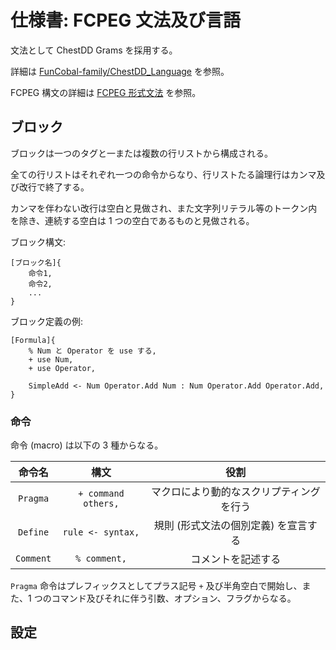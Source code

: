 # 仕様書: FCPEG 文法及び言語

文法として ChestDD Grams を採用する。

詳細は [FunCobal-family/ChestDD_Language](https://github.com/FunCobal-family/ChestDD_Language) を参照。

FCPEG 構文の詳細は [FCPEG 形式文法](grammar/index.md) を参照。

## ブロック

ブロックは一つのタグと一または複数の行リストから構成される。

全ての行リストはそれぞれ一つの命令からなり、行リストたる論理行はカンマ及び改行で終了する。

カンマを伴わない改行は空白と見做され、また文字列リテラル等のトークン内を除き、連続する空白は 1 つの空白であるものと見做される。

ブロック構文:

```fcpeg
[ブロック名]{
    命令1,
    命令2,
    ...
}
```

ブロック定義の例:

```fcpeg
[Formula]{
    % Num と Operator を use する,
    + use Num,
    + use Operator,

    SimpleAdd <- Num Operator.Add Num : Num Operator.Add Operator.Add,
}
```

### 命令

命令 (macro) は以下の 3 種からなる。

| 命令名       | 構文                  | 役割                   |
| :-------: | :-----------------: | :------------------: |
| `Pragma`  | `+ command others,` | マクロにより動的なスクリプティングを行う |
| `Define`  | `rule <- syntax,`   | 規則 (形式文法の個別定義) を宣言する |
| `Comment` | `% comment,`        | コメントを記述する            |

`Pragma` 命令はプレフィックスとしてプラス記号 `+` 及び半角空白で開始し、また、1 つのコマンド及びそれに伴う引数、オプション、フラグからなる。

## 設定
